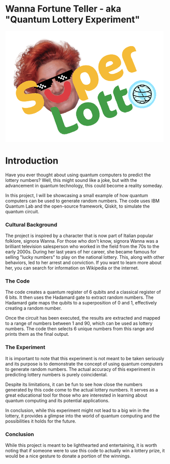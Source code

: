 # Wanna Fortune Teller - aka  "Quantum Lottery Experiment"

![logo](./asset/logo.png)

# Introduction

Have you ever thought about using quantum computers to predict the lottery numbers? Well, this might sound like a joke, but with the advancement in quantum technology, this could become a reality someday.

In this project, I will be showcasing a small example of how quantum computers can be used to generate random numbers. The code uses IBM Quantum Lab and the open-source framework, Qiskit, to simulate the quantum circuit.

### Cultural Background

The project is inspired by a character that is now part of Italian popular folklore, signora Wanna. For those who don't know, signora Wanna was a brilliant television salesperson who worked in the field from the 70s to the early 2000s. During her last years of her career, she became famous for selling "lucky numbers" to play on the national lottery. This, along with other behaviors, led to her arrest and conviction. If you want to learn more about her, you can search for information on Wikipedia or the internet.

### The Code

The code creates a quantum register of 6 qubits and a classical register of 6 bits. It then uses the Hadamard gate to extract random numbers. The Hadamard gate maps the qubits to a superposition of 0 and 1, effectively creating a random number.

Once the circuit has been executed, the results are extracted and mapped to a range of numbers between 1 and 90, which can be used as lottery numbers. The code then selects 6 unique numbers from this range and prints them as the final output.

### The Experiment

It is important to note that this experiment is not meant to be taken seriously and its purpose is to demonstrate the concept of using quantum computers to generate random numbers. The actual accuracy of this experiment in predicting lottery numbers is purely coincidental.

Despite its limitations, it can be fun to see how close the numbers generated by this code come to the actual lottery numbers. It serves as a great educational tool for those who are interested in learning about quantum computing and its potential applications.

In conclusion, while this experiment might not lead to a big win in the lottery, it provides a glimpse into the world of quantum computing and the possibilities it holds for the future.

### Conclusion

While this project is meant to be lighthearted and entertaining, it is worth noting that if someone were to use this code to actually win a lottery prize, it would be a nice gesture to donate a portion of the winnings.